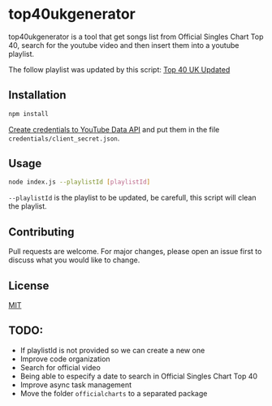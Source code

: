 # top40ukgenerator

top40ukgenerator is a tool that get songs list from Official Singles Chart Top 40, search for the youtube video and then insert them into a youtube playlist.

The follow playlist was updated by this script: [Top 40 UK Updated](https://www.youtube.com/playlist?list=PLfAwBbHA3N6fOINFmXT2264h51LfS_TlF)

## Installation

```bash
npm install
```

[Create credentials to YouTube Data API](https://developers.google.com/youtube/v3/quickstart/nodejs#step_1_turn_on_the) and put them in the file `credentials/client_secret.json`.


## Usage

```bash
node index.js --playlistId [playlistId]
```

`--playlistId` is the playlist to be updated, be carefull, this script will clean the playlist.

## Contributing
Pull requests are welcome. For major changes, please open an issue first to discuss what you would like to change.

## License
[MIT](https://choosealicense.com/licenses/mit/)


## TODO:

- If playlistId is not provided so we can create a new one
- Improve code organization
- Search for official video
- Being able to especify a date to search in Official Singles Chart Top 40
- Improve async task management
- Move the folder `officialcharts` to a separated package